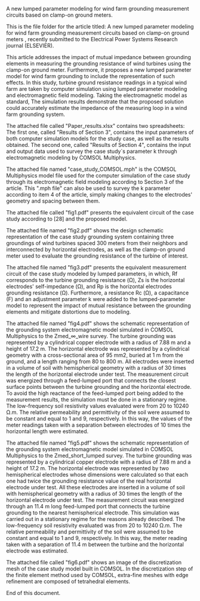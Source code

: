 A new lumped parameter modeling for wind farm grounding measurement circuits based on clamp-on ground meters.

This is the file folder for the article titled: A new lumped parameter modeling for wind farm grounding measurement circuits based on clamp-on ground meters
, recently submitted to the Electrical Power Systems Research journal (ELSEVIER).

This article addresses the impact of mutual impedance between grounding elements in measuring the grounding resistance of wind turbines using
the clamp-on ground meter. Furthermore, it proposes a new lumped parameter model for wind farm grounding to include the representation of such effects.
In this study, turbine ground resistance readings in a typical wind farm are taken by computer simulation using lumped parameter modeling and electromagnetic
field modeling. Taking the electromagnetic model as standard, The simulation results demonstrate that the proposed solution could accurately estimate the impedance of the measuring loop in a wind farm grounding system.

The attached file called "Paper_results.xlsx" contains two spreadsheets:
The first one, called "Results of Section 3", contains the input parameters of both computer simulation models for the study case, as well as the results obtained.
The second one, called "Results of Section 4", contains the input and output data used to survey the case study`s parameter k through electromagnetic modeling by COMSOL Multiphysics.

The attached file named "case_study_COMSOL.mph" is the COMSOL Multiphysics model file used for the computer simulation of the case study through its electromagnetic field modeling according to Section 3 of the article. This ".mph file" can also be used to survey the k parameter according to item 4 of the article, simply making changes to the electrodes' geometry and spacing between them. 

The attached file called "fig1.pdf" presents the equivalent circuit of the case study according to [28] and the proposed model.

The attached file named "fig2.pdf" shows the design schematic representation of the case study grounding system containing three groundings of wind turbines spaced 300 meters from their neighbors and interconnected by horizontal electrodes, as well as the clamp-on ground meter used to evaluate the grounding resistance of the turbine of interest.

The attached file named "fig3.pdf" presents the equivalent measurement circuit of the case study modeled by lumped parameters, in which, Rf corresponds to the turbine grounding resistance (Ω), Zs is the horizontal electrodes' self-impedance (Ω), and Rp is the horizontal electrodes grounding resistance (Ω). Furthermore, a resistance Rc (Ω), a capacitance (F) and an adjustment parameter k were added to the lumped-parameter model to represent the impact of mutual resistance between the grounding elements and mitigate distortions due to modeling.

The attached file named "fig4.pdf" shows the schematic representation of the grounding system electromagnetic model simulated in COMSOL Multiphysics to the Zmed_∞_wire survey. The turbine grounding was represented by a cylindrical copper electrode with a radius of 7.88 m and a height of 17.2 m. The horizontal electrode was represented by a cylindrical geometry with a cross-sectional area of 95 mm2, buried at 1 m from the ground, and a length ranging from 80 to 800 m. All electrodes were inserted in a volume of soil with hemispherical geometry with a radius of 30 times the length of the horizontal electrode under test. The measurement circuit was energized through a feed-lumped port that connects the closest surface points between the turbine grounding and the horizontal electrode. To avoid the high reactance of the feed-lumped port being added to the measurement results, the simulation must be done in a stationary regime. The low-frequency soil resistivity values evaluated were from 20 to 10240 Ω.m. The relative permeability and permittivity of the soil were assumed to be constant and equal to 1 and 9, respectively. In this way, the values of the meter readings taken with a separation between electrodes of 10 times the horizontal length were estimated.

The attached file named "fig5.pdf" shows the schematic representation of the grounding system electromagnetic model simulated in COMSOL Multiphysics to the Zmed_short_lumped survey. The turbine grounding was represented by a cylindrical copper electrode with a radius of 7.88 m and a height of 17.2 m. The horizontal electrode was represented by two hemispherical electrodes whose dimensions were calculated so that each one had twice the grounding resistance value of the real horizontal electrode under test. All these electrodes are inserted in a volume of soil with hemispherical geometry with a radius of 30 times the length of the horizontal electrode under test. The measurement circuit was energized through an 11.4 m long feed-lumped port that connects the turbine grounding to the nearest hemispherical electrode. This simulation was carried out in a stationary regime for the reasons already described. The low-frequency soil resistivity evaluated was from 20 to 10240 Ω.m. The relative permeability and permittivity of the soil were assumed to be constant and equal to 1 and 9, respectively. In this way, the meter reading taken with a separation of 11.4 m between the turbine and the horizontal electrode was estimated. 

The attached file called "fig6.pdf" shows an image of the discretization mesh of the case study model built in COMSOL. In the discretization step of the finite element method used by COMSOL, extra-fine meshes with edge refinement are composed of tetrahedral elements.

End of this document.
